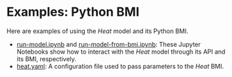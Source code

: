 # Examples: Python BMI

Here are examples of using the *Heat* model and its Python BMI.

* [run-model.ipynb](./run-model.ipynb) and [run-model-from-bmi.ipynb](./run-model-from-bmi.ipynb): These Jupyter Notebooks show how to interact with the *Heat* model through its API and its BMI, respectively.
* [heat.yaml](./heat.yaml): A configuration file used to pass parameters to the *Heat* BMI.
